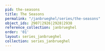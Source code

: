 ```yaml
---
pid: the-seasons
title: The Seasons
permalink: "/janbrueghel/series/the-seasons"
object_ids: 2907|2926|2928|2938
reference_collection: janbrueghel
order: '01'
layout: series_janbrueghel
collection: series_janbrueghel
---
```

